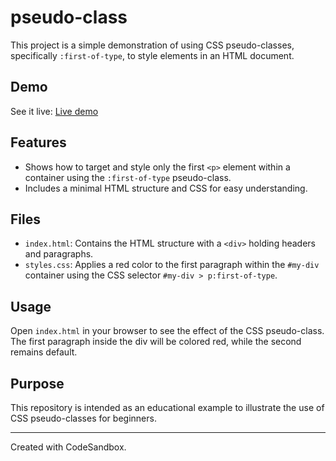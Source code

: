 # pseudo-class

This project is a simple demonstration of using CSS pseudo-classes, specifically `:first-of-type`, to style elements in an HTML document.

## Demo

See it live: [Live demo](https://itg-software-front-end-internship.github.io/pseudo-class/)

## Features

- Shows how to target and style only the first `<p>` element within a container using the `:first-of-type` pseudo-class.
- Includes a minimal HTML structure and CSS for easy understanding.

## Files

- `index.html`: Contains the HTML structure with a `<div>` holding headers and paragraphs.
- `styles.css`: Applies a red color to the first paragraph within the `#my-div` container using the CSS selector `#my-div > p:first-of-type`.

## Usage

Open `index.html` in your browser to see the effect of the CSS pseudo-class. The first paragraph inside the div will be colored red, while the second remains default.

## Purpose

This repository is intended as an educational example to illustrate the use of CSS pseudo-classes for beginners.

---
Created with CodeSandbox.
